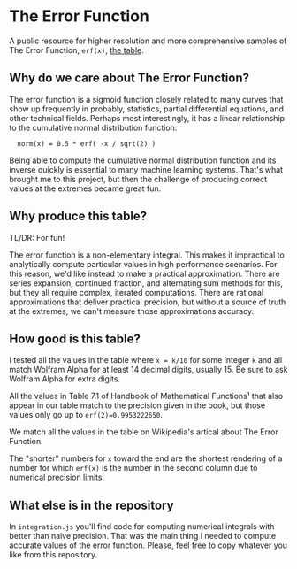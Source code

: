 # The Error Function

A public resource for higher resolution and more comprehensive samples of The Error Function, `erf(x)`, [the table](output/erf.md).

## Why do we care about The Error Function?

The error function is a sigmoid function closely related to many curves that show up frequently in probably, statistics, partial differential equations, and other technical fields. Perhaps most interestingly, it has a linear relationship to the cumulative normal distribution function:

```
  norm(x) = 0.5 * erf( -x / sqrt(2) )
```

Being able to compute the cumulative normal distribution function and its inverse quickly is essential to many machine learning systems. That's what brought me to this project, but then the challenge of producing correct values at the extremes became great fun.

## Why produce this table?

TL/DR: For fun!

The error function is a non-elementary integral. This makes it impractical to analytically compute particular values in high performance scenarios. For this reason, we'd like instead to make a practical approximation. There are series expansion, continued fraction, and alternating sum methods for this, but they all require complex, iterated computations. There are rational approximations that deliver practical precision, but without a source of truth at the extremes, we can't measure those approximations accuracy. 

## How good is this table?

I tested all the values in the table where `x = k/10` for some integer `k` and all match Wolfram Alpha for at least 14 decimal digits, usually 15. Be sure to ask Wolfram Alpha for extra digits.

All the values in Table 7.1 of Handbook of Mathematical Functions¹ that also appear in our table match to the precision given in the book, but those values only go up to `erf(2)=0.9953222650`.

We match all the values in the table on Wikipedia's artical about The Error Function.

The "shorter" numbers for `x` toward the end are the shortest rendering of a number for which `erf(x)` is the number in the second column due to numerical precision limits.

## What else is in the repository

In `integration.js` you'll find code for computing numerical integrals with better than naive precision. That was the main thing I needed to compute accurate values of the error function. Please, feel free to copy whatever you like from this repository.

